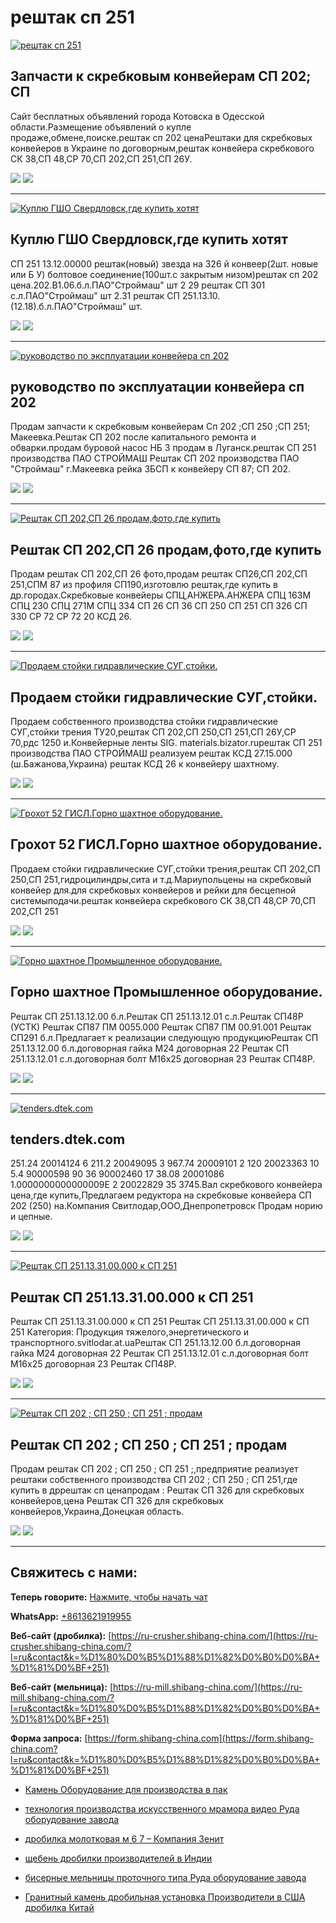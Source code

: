 # рештак сп 251

<a href="https://swt.shibang-china.com/?l=ru&img&k=%D1%80%D0%B5%D1%88%D1%82%D0%B0%D0%BA+%D1%81%D0%BF+251" target="_blank">![рештак сп 251](http://static.shibang-china.com/all-800x300/448.jpg)</a>

## Запчасти к скребковым конвейерам СП 202; СП
Сайт бесплатных объявлений города Котовска в Одесской области.Размещение объявлений о купле продаже,обмене,поиске.рештак сп 202 ценаРештаки для скребковых конвейеров в Украине по договорным,рештак конвейера скребкового СК 38,СП 48,СР 70,СП 202,СП 251,СП 26У.


<a href="https://whatsapp.shibangsoft.com/WhatsApp.php" target="_blank" title="WhatsApp">![](http://static.shibang-china.com/icon/whatsapp.png)</a> <a href="https://swt.shibang-china.com/?l=ru&icon&k=%D1%80%D0%B5%D1%88%D1%82%D0%B0%D0%BA+%D1%81%D0%BF+251" target="_blank">![](http://static.shibang-china.com/icon/chat-ru.png)</a>

---

<a href="https://swt.shibang-china.com/?l=ru&img&k=%D1%80%D0%B5%D1%88%D1%82%D0%B0%D0%BA+%D1%81%D0%BF+251" target="_blank">![Куплю ГШО Свердловск,где купить хотят](http://static.shibang-china.com/all-800x300/18.jpg)</a>

## Куплю ГШО Свердловск,где купить хотят
СП 251 13.12.00000 рештак(новый) звезда на 326 й конвеер(2шт. новые или Б У) болтовое соединение(100шт.с закрытым низом)рештак сп 202 цена.202.В1.06.б.л.ПАО"Строймаш" шт 2 29 рештак СП 301 с.л.ПАО"Строймаш" шт 2.31 рештак СП 251.13.10.(12.18).б.л.ПАО"Строймаш" шт.


<a href="https://whatsapp.shibangsoft.com/WhatsApp.php" target="_blank" title="WhatsApp">![](http://static.shibang-china.com/icon/whatsapp.png)</a> <a href="https://swt.shibang-china.com/?l=ru&icon&k=%D1%80%D0%B5%D1%88%D1%82%D0%B0%D0%BA+%D1%81%D0%BF+251" target="_blank">![](http://static.shibang-china.com/icon/chat-ru.png)</a>

---

<a href="https://swt.shibang-china.com/?l=ru&img&k=%D1%80%D0%B5%D1%88%D1%82%D0%B0%D0%BA+%D1%81%D0%BF+251" target="_blank">![руководство по эксплуатации конвейера сп 202](http://static.shibang-china.com/all-800x300/550.jpg)</a>

## руководство по эксплуатации конвейера сп 202
Продам запчасти к скребковым конвейерам Сп 202 ;СП 250 ;СП 251; Макеевка.Рештак СП 202 после капитального ремонта и обварки.продам буровой насос НБ 3 продам в Луганск.рештак СП 251 производства ПАО СТРОЙМАШ Рештак СП 202 производства ПАО "Строймаш" г.Макеевка рейка 3БСП к конвейеру СП 87; СП 202.


<a href="https://whatsapp.shibangsoft.com/WhatsApp.php" target="_blank" title="WhatsApp">![](http://static.shibang-china.com/icon/whatsapp.png)</a> <a href="https://swt.shibang-china.com/?l=ru&icon&k=%D1%80%D0%B5%D1%88%D1%82%D0%B0%D0%BA+%D1%81%D0%BF+251" target="_blank">![](http://static.shibang-china.com/icon/chat-ru.png)</a>

---

<a href="https://swt.shibang-china.com/?l=ru&img&k=%D1%80%D0%B5%D1%88%D1%82%D0%B0%D0%BA+%D1%81%D0%BF+251" target="_blank">![Рештак СП 202,СП 26 продам,фото,где купить](http://static.shibang-china.com/all-800x300/658.jpg)</a>

## Рештак СП 202,СП 26 продам,фото,где купить
Продам рештак СП 202,СП 26 фото,продам рештак СП26,СП 202,СП 251,СПМ 87 из профиля СП190,изготовлю рештак,где купить в др.городах.Скребковые конвейеры СПЦ,АНЖЕРА.АНЖЕРА СПЦ 163М СПЦ 230 СПЦ 271M СПЦ 334 СП 26 СП 36 СП 250 СП 251 СП 326 СП 330 СР 72 СР 72 20 КСД 26.


<a href="https://whatsapp.shibangsoft.com/WhatsApp.php" target="_blank" title="WhatsApp">![](http://static.shibang-china.com/icon/whatsapp.png)</a> <a href="https://swt.shibang-china.com/?l=ru&icon&k=%D1%80%D0%B5%D1%88%D1%82%D0%B0%D0%BA+%D1%81%D0%BF+251" target="_blank">![](http://static.shibang-china.com/icon/chat-ru.png)</a>

---

<a href="https://swt.shibang-china.com/?l=ru&img&k=%D1%80%D0%B5%D1%88%D1%82%D0%B0%D0%BA+%D1%81%D0%BF+251" target="_blank">![Продаем стойки гидравлические СУГ,стойки.](http://static.shibang-china.com/all-800x300/824.jpg)</a>

## Продаем стойки гидравлические СУГ,стойки.
Продаем собственного производства стойки гидравлические СУГ,стойки трения ТУ20,рештак СП 202,СП 250,СП 251,СП 26У,СР 70,рдc 1250 и.Конвейерные ленты SIG. materials.bizator.ruрештак СП 251 производства ПАО СТРОЙМАШ реализуем рештак КСД 27.15.000 (ш.Бажанова,Украина) рештак КСД 26 к конвейеру шахтному.


<a href="https://whatsapp.shibangsoft.com/WhatsApp.php" target="_blank" title="WhatsApp">![](http://static.shibang-china.com/icon/whatsapp.png)</a> <a href="https://swt.shibang-china.com/?l=ru&icon&k=%D1%80%D0%B5%D1%88%D1%82%D0%B0%D0%BA+%D1%81%D0%BF+251" target="_blank">![](http://static.shibang-china.com/icon/chat-ru.png)</a>

---

<a href="https://swt.shibang-china.com/?l=ru&img&k=%D1%80%D0%B5%D1%88%D1%82%D0%B0%D0%BA+%D1%81%D0%BF+251" target="_blank">![Грохот 52 ГИСЛ.Горно шахтное оборудование.](http://static.shibang-china.com/all-800x300/1276.jpg)</a>

## Грохот 52 ГИСЛ.Горно шахтное оборудование.
Продаем стойки гидравлические СУГ,стойки трения,рештак СП 202,СП 250,СП 251,гидроцилиндры,сита и т.д.Мариупольцены на скребковый конвейер для.для скребковых конвейеров и рейки для бесцепной системыподачи.рештак конвейера скребкового СК 38,СП 48,СР 70,СП 202,СП 251


<a href="https://whatsapp.shibangsoft.com/WhatsApp.php" target="_blank" title="WhatsApp">![](http://static.shibang-china.com/icon/whatsapp.png)</a> <a href="https://swt.shibang-china.com/?l=ru&icon&k=%D1%80%D0%B5%D1%88%D1%82%D0%B0%D0%BA+%D1%81%D0%BF+251" target="_blank">![](http://static.shibang-china.com/icon/chat-ru.png)</a>

---

<a href="https://swt.shibang-china.com/?l=ru&img&k=%D1%80%D0%B5%D1%88%D1%82%D0%B0%D0%BA+%D1%81%D0%BF+251" target="_blank">![Горно шахтное Промышленное оборудование.](http://static.shibang-china.com/all-800x300/324.jpg)</a>

## Горно шахтное Промышленное оборудование.
Рештак СП 251.13.12.00 б.л.Рештак СП 251.13.12.01 с.л.Рештак СП48Р (УСТК) Рештак СП87 ПМ 0055.000 Рештак СП87 ПМ 00.91.001 Рештак СП291 б.л.Предлагает к реализации следующую продукциюРештак СП 251.13.12.00 б.л.договорная гайка М24 договорная 22 Рештак СП 251.13.12.01 с.л.договорная болт М16х25 договорная 23 Рештак СП48Р.


<a href="https://whatsapp.shibangsoft.com/WhatsApp.php" target="_blank" title="WhatsApp">![](http://static.shibang-china.com/icon/whatsapp.png)</a> <a href="https://swt.shibang-china.com/?l=ru&icon&k=%D1%80%D0%B5%D1%88%D1%82%D0%B0%D0%BA+%D1%81%D0%BF+251" target="_blank">![](http://static.shibang-china.com/icon/chat-ru.png)</a>

---

<a href="https://swt.shibang-china.com/?l=ru&img&k=%D1%80%D0%B5%D1%88%D1%82%D0%B0%D0%BA+%D1%81%D0%BF+251" target="_blank">![tenders.dtek.com](http://static.shibang-china.com/all-800x300/1377.jpg)</a>

## tenders.dtek.com
251.24 20014124 6 211.2 20049095 3 967.74 20009101 2 120 20023363 10 5.4 90000598 90 36 90002460 17 38.08 20001086 1.0000000000000009E 2 20022829 35 3745.Вал скребкового конвейера цена,где купить,Предлагаем редуктора на скребковые конвейера СП 202 (250) на.Компания Свитлодар,ООО,Днепропетровск Продам норию и цепные.


<a href="https://whatsapp.shibangsoft.com/WhatsApp.php" target="_blank" title="WhatsApp">![](http://static.shibang-china.com/icon/whatsapp.png)</a> <a href="https://swt.shibang-china.com/?l=ru&icon&k=%D1%80%D0%B5%D1%88%D1%82%D0%B0%D0%BA+%D1%81%D0%BF+251" target="_blank">![](http://static.shibang-china.com/icon/chat-ru.png)</a>

---

<a href="https://swt.shibang-china.com/?l=ru&img&k=%D1%80%D0%B5%D1%88%D1%82%D0%B0%D0%BA+%D1%81%D0%BF+251" target="_blank">![Рештак СП 251.13.31.00.000 к СП 251](http://static.shibang-china.com/all-800x300/981.jpg)</a>

## Рештак СП 251.13.31.00.000 к СП 251
Рештак СП 251.13.31.00.000 к СП 251 Рештак СП 251.13.31.00.000 к СП 251 Категория: Продукция тяжелого,энергетического и транспортного.svitlodar.at.uaРештак СП 251.13.12.00 б.л.договорная гайка М24 договорная 22 Рештак СП 251.13.12.01 с.л.договорная болт М16х25 договорная 23 Рештак СП48Р.


<a href="https://whatsapp.shibangsoft.com/WhatsApp.php" target="_blank" title="WhatsApp">![](http://static.shibang-china.com/icon/whatsapp.png)</a> <a href="https://swt.shibang-china.com/?l=ru&icon&k=%D1%80%D0%B5%D1%88%D1%82%D0%B0%D0%BA+%D1%81%D0%BF+251" target="_blank">![](http://static.shibang-china.com/icon/chat-ru.png)</a>

---

<a href="https://swt.shibang-china.com/?l=ru&img&k=%D1%80%D0%B5%D1%88%D1%82%D0%B0%D0%BA+%D1%81%D0%BF+251" target="_blank">![Рештак СП 202 ; СП 250 ; СП 251 ; продам](http://static.shibang-china.com/all-800x300/6.jpg)</a>

## Рештак СП 202 ; СП 250 ; СП 251 ; продам
Продам рештак СП 202 ; СП 250 ; СП 251 ;,предприятие реализует рештаки собственного производства СП 202 ; СП 250 ; СП 251,где купить в дррештак сп ценапродам : Рештак СП 326 для скребковых конвейеров,цена Рештак СП 326 для скребковых конвейеров,Украина,Донецкая область.


<a href="https://whatsapp.shibangsoft.com/WhatsApp.php" target="_blank" title="WhatsApp">![](http://static.shibang-china.com/icon/whatsapp.png)</a> <a href="https://swt.shibang-china.com/?l=ru&icon&k=%D1%80%D0%B5%D1%88%D1%82%D0%B0%D0%BA+%D1%81%D0%BF+251" target="_blank">![](http://static.shibang-china.com/icon/chat-ru.png)</a>

---
## Свяжитесь с нами:

**Теперь говорите:** [Нажмите, чтобы начать чат](https://swt.shibang-china.com?l=ru&contact&k=%D1%80%D0%B5%D1%88%D1%82%D0%B0%D0%BA+%D1%81%D0%BF+251)

**WhatsApp:**  [+8613621919955](https://whatsapp.shibangsoft.com/WhatsApp.php)

**Веб-сайт (дробилка):** [https://ru-crusher.shibang-china.com/](https://ru-crusher.shibang-china.com/?l=ru&contact&k=%D1%80%D0%B5%D1%88%D1%82%D0%B0%D0%BA+%D1%81%D0%BF+251)

**Веб-сайт (мельница):** [https://ru-mill.shibang-china.com/](https://ru-mill.shibang-china.com/?l=ru&contact&k=%D1%80%D0%B5%D1%88%D1%82%D0%B0%D0%BA+%D1%81%D0%BF+251)

**Форма запроса:** [https://form.shibang-china.com](https://form.shibang-china.com?l=ru&contact&k=%D1%80%D0%B5%D1%88%D1%82%D0%B0%D0%BA+%D1%81%D0%BF+251)

* [Камень Оборудование для производства в пак](../103/%D0%9A%D0%B0%D0%BC%D0%B5%D0%BD%D1%8C%20%D0%9E%D0%B1%D0%BE%D1%80%D1%83%D0%B4%D0%BE%D0%B2%D0%B0%D0%BD%D0%B8%D0%B5%20%D0%B4%D0%BB%D1%8F%20%D0%BF%D1%80%D0%BE%D0%B8%D0%B7%D0%B2%D0%BE%D0%B4%D1%81%D1%82%D0%B2%D0%B0%20%D0%B2%20%D0%BF%D0%B0%D0%BA.md)

* [технология производства искусственного мрамора видео Руда оборудование завода](../101/%D1%82%D0%B5%D1%85%D0%BD%D0%BE%D0%BB%D0%BE%D0%B3%D0%B8%D1%8F%20%D0%BF%D1%80%D0%BE%D0%B8%D0%B7%D0%B2%D0%BE%D0%B4%D1%81%D1%82%D0%B2%D0%B0%20%D0%B8%D1%81%D0%BA%D1%83%D1%81%D1%81%D1%82%D0%B2%D0%B5%D0%BD%D0%BD%D0%BE%D0%B3%D0%BE%20%D0%BC%D1%80%D0%B0%D0%BC%D0%BE%D1%80%D0%B0%20%D0%B2%D0%B8%D0%B4%D0%B5%D0%BE%20%D0%A0%D1%83%D0%B4%D0%B0%20%D0%BE%D0%B1%D0%BE%D1%80%D1%83%D0%B4%D0%BE%D0%B2%D0%B0%D0%BD%D0%B8%D0%B5%20%D0%B7%D0%B0%D0%B2%D0%BE%D0%B4%D0%B0.md)

* [дробилка молотковая м 6 7 – Компания Зенит](../95/%D0%B4%D1%80%D0%BE%D0%B1%D0%B8%D0%BB%D0%BA%D0%B0%20%D0%BC%D0%BE%D0%BB%D0%BE%D1%82%D0%BA%D0%BE%D0%B2%D0%B0%D1%8F%20%D0%BC%206%207%20%E2%80%93%20%D0%9A%D0%BE%D0%BC%D0%BF%D0%B0%D0%BD%D0%B8%D1%8F%20%D0%97%D0%B5%D0%BD%D0%B8%D1%82.md)

* [щебень дробилки производителей в Индии](../103/%D1%89%D0%B5%D0%B1%D0%B5%D0%BD%D1%8C%20%D0%B4%D1%80%D0%BE%D0%B1%D0%B8%D0%BB%D0%BA%D0%B8%20%D0%BF%D1%80%D0%BE%D0%B8%D0%B7%D0%B2%D0%BE%D0%B4%D0%B8%D1%82%D0%B5%D0%BB%D0%B5%D0%B9%20%D0%B2%20%D0%98%D0%BD%D0%B4%D0%B8%D0%B8.md)

* [бисерные мельницы проточного типа Руда оборудование завода](../99/%D0%B1%D0%B8%D1%81%D0%B5%D1%80%D0%BD%D1%8B%D0%B5%20%D0%BC%D0%B5%D0%BB%D1%8C%D0%BD%D0%B8%D1%86%D1%8B%20%D0%BF%D1%80%D0%BE%D1%82%D0%BE%D1%87%D0%BD%D0%BE%D0%B3%D0%BE%20%D1%82%D0%B8%D0%BF%D0%B0%20%D0%A0%D1%83%D0%B4%D0%B0%20%D0%BE%D0%B1%D0%BE%D1%80%D1%83%D0%B4%D0%BE%D0%B2%D0%B0%D0%BD%D0%B8%D0%B5%20%D0%B7%D0%B0%D0%B2%D0%BE%D0%B4%D0%B0.md)

* [Гранитный камень дробильная установка Производители в США дробилка Китай](../95/%D0%93%D1%80%D0%B0%D0%BD%D0%B8%D1%82%D0%BD%D1%8B%D0%B9%20%D0%BA%D0%B0%D0%BC%D0%B5%D0%BD%D1%8C%20%D0%B4%D1%80%D0%BE%D0%B1%D0%B8%D0%BB%D1%8C%D0%BD%D0%B0%D1%8F%20%D1%83%D1%81%D1%82%D0%B0%D0%BD%D0%BE%D0%B2%D0%BA%D0%B0%20%D0%9F%D1%80%D0%BE%D0%B8%D0%B7%D0%B2%D0%BE%D0%B4%D0%B8%D1%82%D0%B5%D0%BB%D0%B8%20%D0%B2%20%D0%A1%D0%A8%D0%90%20%D0%B4%D1%80%D0%BE%D0%B1%D0%B8%D0%BB%D0%BA%D0%B0%20%D0%9A%D0%B8%D1%82%D0%B0%D0%B9.md)